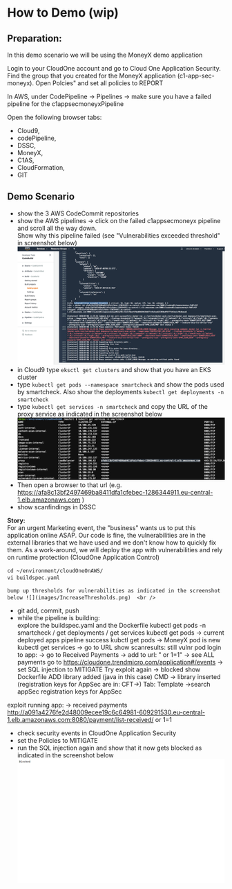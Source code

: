 # How to Demo (wip)

## Preparation:

In this demo scenario we will be using the MoneyX demo application

Login to your CloudOne account and go to Cloud One Application Security.  Find the group that you created for the MoneyX application (c1-app-sec-moneyx).  Open Polcies" and set all policies to REPORT <br />

In AWS, under CodePipeline -> Pipelines -> make sure you have a failed pipeline for the <projectname>c1appsecmoneyxPipeline  <br />

Open the following browser tabs:
- Cloud9,
- codePipeline,
- DSSC,
- MoneyX,
- C1AS,
- CloudFormation,
- GIT

## Demo Scenario
- show the 3 AWS CodeCommit repositories
- show the AWS pipelines -> click on the failed c1appsecmoneyx pipeline and scroll all the way down. <br />
  Show why this pipeline failed (see "Vulnerabilities exceeded threshold" in screenshot below) ![](images/VulnerabilitiesExceededThreshold.png)  <br />
- in Cloud9 type `eksctl get clusters` and show that you have an EKS cluster
- type `kubectl get pods --namespace smartcheck` and show the pods used by smartcheck.  Also show the deployments `kubectl get deployments -n smartcheck`
- type `kubectl get services -n smartcheck` and copy the URL of the proxy service as indicated in the screenshot below ![](images/GetDSSCURL.png) <br />
- Then open a browser to that url
(e.g. https://afa8c13bf2497469ba8411dfa1cfebec-1286344911.eu-central-1.elb.amazonaws.com )
- show scanfindings in DSSC <br />

**Story:** <br />
For an urgent Marketing event, the "business" wants us to put this application online ASAP.  Our code is fine, the vulnerabilities are in the external libraries that we have used and we don't know how to quickly fix them.  As a work-around, we will deploy the app with vulnerabilities and rely on runtime protection (CloudOne Application Control)
```
cd ~/environment/cloudOneOnAWS/
vi buildspec.yaml
```
    bump up thresholds for vulnerabilities as indicated in the screenshot below ![](images/IncreaseThresholds.png)  <br />

-  git add, commit, push
- while the pipeline is building: <br />
explore the buildspec.yaml and the Dockerfile
      kubectl get pods -n smartcheck / get deployments / get services
      kubectl get pods -> current deployed apps
  pipeline success
      kubctl get pods -> MoneyX pod is new
      kubectl get services -> go to URL
      show scanresults: still vulnr pod
      login to app: -> go to Received Payments -> add to url:  " or 1=1" -> see ALL payments
      go to https://cloudone.trendmicro.com/application#/events -> set SQL injection to MITIGATE
      Try exploit again  -> blocked
  show Dockerfile
      ADD library added (java in this case)
      CMD -> library inserted
      (registration keys for AppSec are in: CFT->)
          Tab: Template ->search appSec
          registration keys for AppSec


exploit running app:
-> received payments
http://a091a4276fe2d48009ecee19c6c64981-609291530.eu-central-1.elb.amazonaws.com:8080/payment/list-received/ or 1=1
- check security events in CloudOne Application Security
- set the Policies to MITIGATE
- run the SQL injection again and show that it now gets blocked as indicated in the screenshot below
![](images/Blocked.png)  <br />

